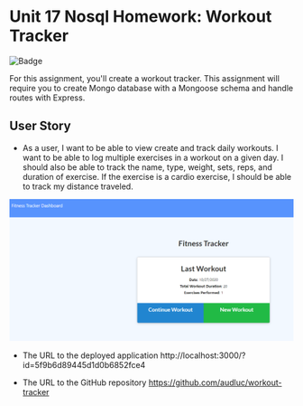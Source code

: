 # Unit 17 Nosql Homework: Workout Tracker

![Badge](https://img.shields.io/badge/license-MIT-Red)

For this assignment, you'll create a workout tracker. This assignment will require you to create Mongo database with a Mongoose schema and handle routes with Express.

## User Story

* As a user, I want to be able to view create and track daily workouts. I want to be able to log multiple exercises in a workout on a given day. I should also be able to track the name, type, weight, sets, reps, and duration of exercise. If the exercise is a cardio exercise, I should be able to track my distance traveled.

 
 ![Repository Screenshot](./assets\screenshot.PNG)


  * The URL to the deployed application
   http://localhost:3000/?id=5f9b6d89445d1d0b6852fce4

* The URL to the GitHub repository
https://github.com/audluc/workout-tracker
